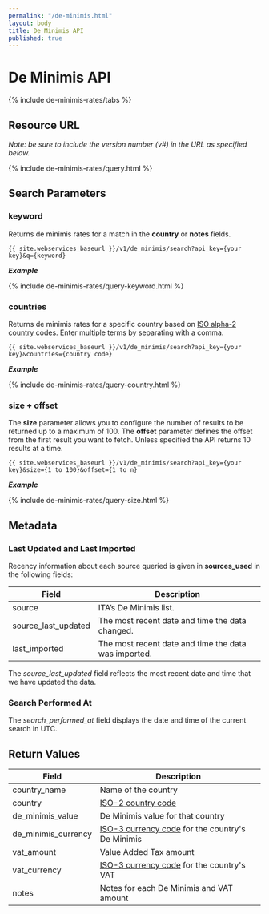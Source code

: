 ```yaml
---
permalink: "/de-minimis.html"
layout: body
title: De Minimis API
published: true
---
```


# De Minimis API

{% include de-minimis-rates/tabs %}

## Resource URL

_Note: be sure to include the version number (v#) in the URL as specified below._

{% include de-minimis-rates/query.html %}

## Search Parameters

### keyword

Returns de minimis rates for a match in the **country** or **notes** fields.

    {{ site.webservices_baseurl }}/v1/de_minimis/search?api_key={your key}&q={keyword}

**_Example_**

{% include de-minimis-rates/query-keyword.html %}

### countries

Returns de minimis rates for a specific country based on [ISO alpha-2 country codes](http://www.iso.org/iso/country_codes). Enter multiple terms by separating with a comma.

    {{ site.webservices_baseurl }}/v1/de_minimis/search?api_key={your key}&countries={country code}

**_Example_**

{% include de-minimis-rates/query-country.html %}

### size + offset

The **size** parameter allows you to configure the number of results to be returned up to a maximum of 100. The **offset** parameter defines the offset from the first result you want to fetch. Unless specified the API returns 10 results at a time.

    {{ site.webservices_baseurl }}/v1/de_minimis/search?api_key={your key}&size={1 to 100}&offset={1 to n}

**_Example_**

{% include de-minimis-rates/query-size.html %}

## Metadata

### Last Updated and Last Imported

Recency information about each source queried is given in **sources_used** in the following fields:

| Field	| Description |
| ------| -------------|
| source | ITA’s De Minimis list. |
| source_last_updated | The most recent date and time the data changed. |
| last_imported | The most recent date and time the data was imported. |

The *source_last_updated* field reflects the most recent date and time that we have updated the data.

### Search Performed At

The *search_performed_at* field displays the date and time of the current search in UTC.

## Return Values

| Field               | Description                                                     |
| ---------------     | --------------------------------------------------------------- |
| country_name        | Name of the country |
| country             | [ISO-2 country code](http://www.iso.org/iso/country_codes)  |
| de_minimis_value    | De Minimis value for that country |
| de_minimis_currency | [ISO-3 currency code](http://www.iso.org/iso/home/standards/currency_codes.htm) for the country's De Minimis |
| vat_amount          | Value Added Tax amount |
| vat_currency        | [ISO-3 currency code](http://www.iso.org/iso/home/standards/currency_codes.htm) for the country's VAT |
| notes               | Notes for each De Minimis and VAT amount |
